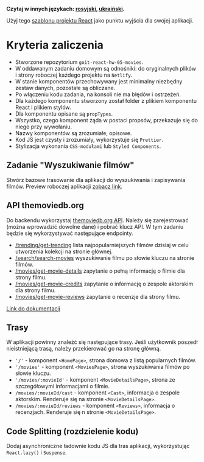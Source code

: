 **Czytaj w innych językach: [rosyjski](README.md), [ukraiński](README.ua.md).**

Użyj tego
[szablonu projektu React](https://github.com/goitacademy/react-homework-template#readme)
jako punktu wyjścia dla swojej aplikacji.

# Kryteria zaliczenia

- Stworzone repozytorium `goit-react-hw-05-movies`.
- W oddawanym zadaniu domowym są odnośniki: do oryginalnych plików i strony
  roboczej każdego projektu na `Netlify`.
- W stanie komponentów przechowywany jest minimalny niezbędny zestaw danych,
  pozostałe są obliczane.
- Po włączeniu kodu zadania, na konsoli nie ma błędów i ostrzeżeń.
- Dla każdego komponentu stworzony został folder z plikiem komponentu React i
  plikiem stylów.
- Dla komponentu opisane są `propTypes`.
- Wszystko, czego komponent żąda w postaci propsów, przekazuje się do niego przy
  wywołaniu.
- Nazwy komponentów są zrozumiałe, opisowe.
- Kod JS jest czysty i zrozumiały, wykorzystuje się `Prettier`.
- Stylizacja wykonania `CSS-modułami` lub `Styled Components`.

## Zadanie "Wyszukiwanie filmów"

Stwórz bazowe trasowanie dla aplikacji do wyszukiwania i zapisywania filmów.
Preview roboczej aplikacji
[zobacz link](https://drive.google.com/file/d/1vR0hi3n1236Q5Bg4-se-8JVKD9UKSfId/view?usp=sharing).

## API themoviedb.org

Do backendu wykorzystaj [themoviedb.org API](https://www.themoviedb.org/).
Należy się zarejestrować (można wprowadzić dowolne dane) i pobrać klucz API. W
tym zadaniu będzie się wykorzystywać następujące endpointy.

- [/trending/get-trending](https://developers.themoviedb.org/3/trending/get-trending)
  lista najpopularniejszych filmów dzisiaj w celu utworzenia kolekcji na stronie
  głównej.
- [/search/search-movies](https://developers.themoviedb.org/3/search/search-movies)
  wyszukiwanie filmu po słowie kluczu na stronie filmów.
- [/movies/get-movie-details](https://developers.themoviedb.org/3/movies/get-movie-details)
  zapytanie o pełną informację o filmie dla strony filmu.
- [/movies/get-movie-credits](https://developers.themoviedb.org/3/movies/get-movie-credits)
  zapytanie o informację o zespole aktorskim dla strony filmu.
- [/movies/get-movie-reviews](https://developers.themoviedb.org/3/movies/get-movie-reviews)
  zapytanie o recenzje dla strony filmu.

[Link do dokumentacji](https://developers.themoviedb.org/3/getting-started/introduction)

## Trasy

W aplikacji powinny znaleźć się następujące trasy. Jeśli użytkownik poszedł
nieistniejącą trasą, należy przekierować go na stronę główną.

- `'/'` - komponent `<HomePage>`, strona domowa z listą popularnych filmów.
- `'/movies'` - komponent `<MoviesPage>`, strona wyszukiwania filmów po słowie
  kluczu.
- `'/movies/:movieId'` - komponent `<MovieDetailsPage>`, strona ze szczegółowymi
  informacjami o filmie.
- `/movies/:movieId/cast` - komponent `<Cast>`, informacja o zespole aktorskim.
  Renderuje się na stronie `<MovieDetailsPage>`.
- `/movies/:movieId/reviews` - komponent `<Reviews>`, informacja o recenzjach.
  Renderuje się n stronie `<MovieDetailsPage>`.

## Code Splitting (rozdzielenie kodu)

Dodaj asynchroniczne ładownie kodu JS dla tras aplikacji, wykorzystując
`React.lazy()` i `Suspense`.
